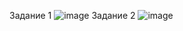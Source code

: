 Задание 1
![image](https://github.com/user-attachments/assets/aa7a2953-3568-4988-996b-adbb7bab121e)
Задание 2
![image](https://github.com/user-attachments/assets/808c885d-9803-4708-ac99-9979d1228375)
